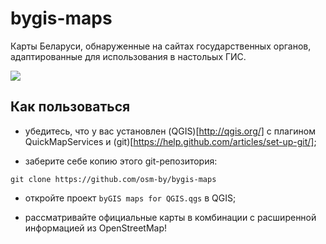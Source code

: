 # bygis-maps

Карты Беларуси, обнаруженные на сайтах государственных органов, адаптированные для использования в настольых ГИС.

![](https://github.com/osm-by/bygis-maps/raw/master/animation.gif)

## Как пользоваться

 * убедитесь, что у вас установлен (QGIS)[http://qgis.org/] c плагином QuickMapServices и (git)[https://help.github.com/articles/set-up-git/];

 * заберите себе копию этого git-репозитория:

 `git clone https://github.com/osm-by/bygis-maps`

 * откройте проект `byGIS maps for QGIS.qgs` в QGIS;

 * рассматривайте официальные карты в комбинации с расширенной информацией из OpenStreetMap!
 
